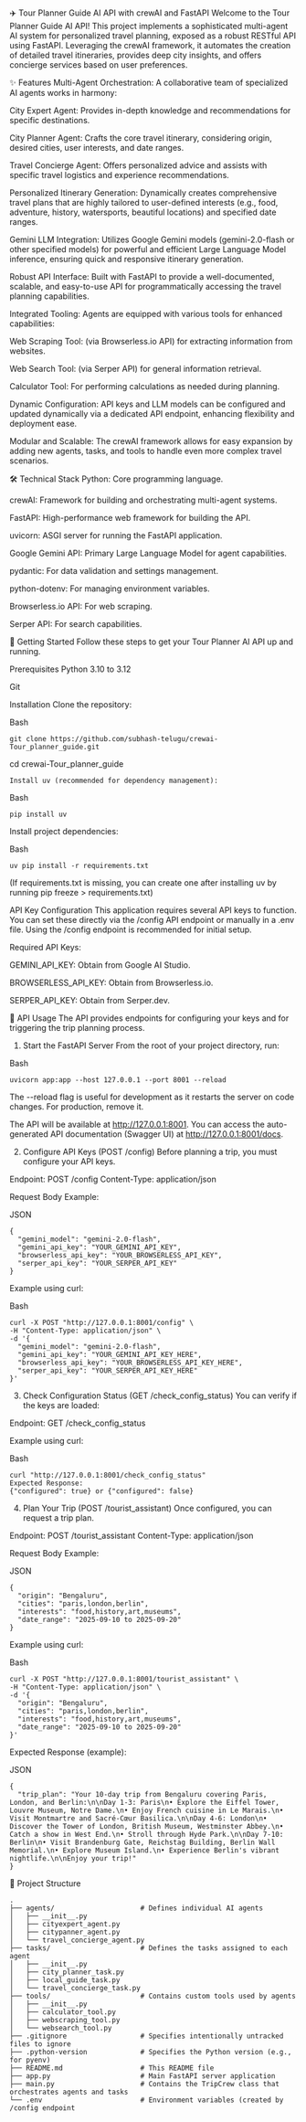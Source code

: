 ✈️ Tour Planner Guide AI API with crewAI and FastAPI
Welcome to the Tour Planner Guide AI API! This project implements a sophisticated multi-agent AI system for personalized travel planning, exposed as a robust RESTful API using FastAPI. Leveraging the crewAI framework, it automates the creation of detailed travel itineraries, provides deep city insights, and offers concierge services based on user preferences.

✨ Features
Multi-Agent Orchestration: A collaborative team of specialized AI agents works in harmony:

City Expert Agent: Provides in-depth knowledge and recommendations for specific destinations.

City Planner Agent: Crafts the core travel itinerary, considering origin, desired cities, user interests, and date ranges.

Travel Concierge Agent: Offers personalized advice and assists with specific travel logistics and experience recommendations.

Personalized Itinerary Generation: Dynamically creates comprehensive travel plans that are highly tailored to user-defined interests (e.g., food, adventure, history, watersports, beautiful locations) and specified date ranges.

Gemini LLM Integration: Utilizes Google Gemini models (gemini-2.0-flash or other specified models) for powerful and efficient Large Language Model inference, ensuring quick and responsive itinerary generation.

Robust API Interface: Built with FastAPI to provide a well-documented, scalable, and easy-to-use API for programmatically accessing the travel planning capabilities.

Integrated Tooling: Agents are equipped with various tools for enhanced capabilities:

Web Scraping Tool: (via Browserless.io API) for extracting information from websites.

Web Search Tool: (via Serper API) for general information retrieval.

Calculator Tool: For performing calculations as needed during planning.

Dynamic Configuration: API keys and LLM models can be configured and updated dynamically via a dedicated API endpoint, enhancing flexibility and deployment ease.

Modular and Scalable: The crewAI framework allows for easy expansion by adding new agents, tasks, and tools to handle even more complex travel scenarios.

🛠️ Technical Stack
Python: Core programming language.

crewAI: Framework for building and orchestrating multi-agent systems.

FastAPI: High-performance web framework for building the API.

uvicorn: ASGI server for running the FastAPI application.

Google Gemini API: Primary Large Language Model for agent capabilities.

pydantic: For data validation and settings management.

python-dotenv: For managing environment variables.

Browserless.io API: For web scraping.

Serper API: For search capabilities.

🚀 Getting Started
Follow these steps to get your Tour Planner AI API up and running.

Prerequisites
Python 3.10 to 3.12

Git

Installation
Clone the repository:

Bash
```
git clone https://github.com/subhash-telugu/crewai-Tour_planner_guide.git
```
cd crewai-Tour_planner_guide
```
Install uv (recommended for dependency management):
```
Bash
```
pip install uv
```
Install project dependencies:

Bash
```
uv pip install -r requirements.txt
```
(If requirements.txt is missing, you can create one after installing uv by running pip freeze > requirements.txt)

API Key Configuration
This application requires several API keys to function. You can set these directly via the /config API endpoint or manually in a .env file. Using the /config endpoint is recommended for initial setup.

Required API Keys:

GEMINI_API_KEY: Obtain from Google AI Studio.

BROWSERLESS_API_KEY: Obtain from Browserless.io.

SERPER_API_KEY: Obtain from Serper.dev.

🔌 API Usage
The API provides endpoints for configuring your keys and for triggering the trip planning process.

1. Start the FastAPI Server
From the root of your project directory, run:

Bash
```
uvicorn app:app --host 127.0.0.1 --port 8001 --reload
```
The --reload flag is useful for development as it restarts the server on code changes. For production, remove it.

The API will be available at http://127.0.0.1:8001. You can access the auto-generated API documentation (Swagger UI) at http://127.0.0.1:8001/docs.

2. Configure API Keys (POST /config)
Before planning a trip, you must configure your API keys.

Endpoint: POST /config
Content-Type: application/json

Request Body Example:

JSON
```
{
  "gemini_model": "gemini-2.0-flash",
  "gemini_api_key": "YOUR_GEMINI_API_KEY",
  "browserless_api_key": "YOUR_BROWSERLESS_API_KEY",
  "serper_api_key": "YOUR_SERPER_API_KEY"
}
```
Example using curl:

Bash
```
curl -X POST "http://127.0.0.1:8001/config" \
-H "Content-Type: application/json" \
-d '{
  "gemini_model": "gemini-2.0-flash",
  "gemini_api_key": "YOUR_GEMINI_API_KEY_HERE",
  "browserless_api_key": "YOUR_BROWSERLESS_API_KEY_HERE",
  "serper_api_key": "YOUR_SERPER_API_KEY_HERE"
}'
```
3. Check Configuration Status (GET /check_config_status)
You can verify if the keys are loaded:

Endpoint: GET /check_config_status

Example using curl:

Bash
```
curl "http://127.0.0.1:8001/check_config_status"
Expected Response:
{"configured": true} or {"configured": false}
```
4. Plan Your Trip (POST /tourist_assistant)
Once configured, you can request a trip plan.

Endpoint: POST /tourist_assistant
Content-Type: application/json

Request Body Example:

JSON
```
{
  "origin": "Bengaluru",
  "cities": "paris,london,berlin",
  "interests": "food,history,art,museums",
  "date_range": "2025-09-10 to 2025-09-20"
}
```
Example using curl:

Bash
```
curl -X POST "http://127.0.0.1:8001/tourist_assistant" \
-H "Content-Type: application/json" \
-d '{
  "origin": "Bengaluru",
  "cities": "paris,london,berlin",
  "interests": "food,history,art,museums",
  "date_range": "2025-09-10 to 2025-09-20"
}'
```
Expected Response (example):

JSON
```
{
  "trip_plan": "Your 10-day trip from Bengaluru covering Paris, London, and Berlin:\n\nDay 1-3: Paris\n• Explore the Eiffel Tower, Louvre Museum, Notre Dame.\n• Enjoy French cuisine in Le Marais.\n• Visit Montmartre and Sacré-Cœur Basilica.\n\nDay 4-6: London\n• Discover the Tower of London, British Museum, Westminster Abbey.\n• Catch a show in West End.\n• Stroll through Hyde Park.\n\nDay 7-10: Berlin\n• Visit Brandenburg Gate, Reichstag Building, Berlin Wall Memorial.\n• Explore Museum Island.\n• Experience Berlin's vibrant nightlife.\n\nEnjoy your trip!"
}
```
📂 Project Structure
```
.
├── agents/                     # Defines individual AI agents
│   ├── __init__.py
│   ├── cityexpert_agent.py
│   ├── citypanner_agent.py
│   └── travel_concierge_agent.py
├── tasks/                      # Defines the tasks assigned to each agent
│   ├── __init__.py
│   ├── city_planner_task.py
│   ├── local_guide_task.py
│   └── travel_concierge_task.py
├── tools/                      # Contains custom tools used by agents
│   ├── __init__.py
│   ├── calculator_tool.py
│   ├── webscraping_tool.py
│   └── websearch_tool.py
├── .gitignore                  # Specifies intentionally untracked files to ignore
├── .python-version             # Specifies the Python version (e.g., for pyenv)
├── README.md                   # This README file
├── app.py                      # Main FastAPI server application
├── main.py                     # Contains the TripCrew class that orchestrates agents and tasks
└── .env                        # Environment variables (created by /config endpoint 
```